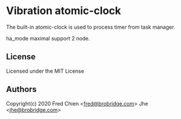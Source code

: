 # Vibration atomic-clock 

The built-in atomic-clock  is used to process timer  from task manager.

ha_mode maximal support 2 node.

## License

Licensed under the MIT License

## Authors

Copyright(c) 2020 Fred Chien <<fred@brobridge.com>> Jhe <<jhe@brobridge.com>>
